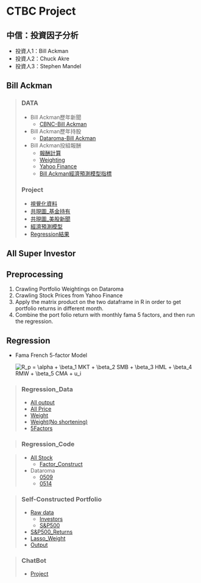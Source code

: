 # CTBC Project

## 中信：投資因子分析
 - 投資人1：Bill Ackman
 - 投資人2：Chuck Akre
 - 投資人3：Stephen Mandel


## Bill Ackman
> ### DATA
>  - Bill Ackman歷年新聞   
>    - [CBNC-Bill Ackman](https://github.com/chenjanice/CTBC-PROJECT/blob/master/%E5%85%B1%E7%8F%BE%E5%9C%96/Data_BillAckman%E6%96%B0%E8%81%9E.csv)    
>  - Bill Ackman歷年持股   
>    - [Dataroma-Bill Ackman](https://github.com/chenjanice/CTBC-PROJECT/blob/master/%E5%85%B1%E7%8F%BE%E5%9C%96/Data_%E6%8C%81%E8%82%A1%E8%B3%87%E6%96%99.csv)
>  - Bill Ackman投組報酬
>    - [報酬計算](https://github.com/chenjanice/CTBC-PROJECT/tree/master/Bill%20Ackman's%20Portfolio%20Return/Return%20of%20Portfolio/R)
>    - [Weighting](https://github.com/chenjanice/CTBC-PROJECT/tree/master/Bill%20Ackman's%20Portfolio%20Return/Dataroma%20Weight%20Crawling)
>    - [Yahoo Finance](https://github.com/chenjanice/CTBC-PROJECT/tree/master/Bill%20Ackman's%20Portfolio%20Return/Yahoo%20Finance)
>    - [Bill Ackman經濟預測模型指標](https://github.com/chenjanice/CTBC-PROJECT/tree/master/%E7%B6%93%E6%BF%9F%E9%A0%90%E6%B8%AC%E6%A8%A1%E5%9E%8B/Data)
> ### Project
> - [視覺化資料](https://github.com/chenjanice/CTBC-PROJECT/blob/master/%E5%85%B1%E7%8F%BE%E5%9C%96/%E8%A6%96%E8%A6%BA%E5%8C%96.ipynb)
>  - [共現圖_基金持有](https://github.com/chenjanice/CTBC-PROJECT/blob/master/%E5%85%B1%E7%8F%BE%E5%9C%96/%E5%85%B1%E7%8F%BE%E5%9C%96_%E5%9F%BA%E9%87%91%E6%8C%81%E6%9C%89.ipynb)
>  - [共現圖_美股新聞](https://github.com/chenjanice/CTBC-PROJECT/blob/master/%E5%85%B1%E7%8F%BE%E5%9C%96/%E5%85%B1%E7%8F%BE%E5%9C%96_%E7%BE%8E%E8%82%A1%E6%96%B0%E8%81%9E.ipynb)
>  - [經濟預測模型](https://github.com/chenjanice/CTBC-PROJECT/tree/master/%E7%B6%93%E6%BF%9F%E9%A0%90%E6%B8%AC%E6%A8%A1%E5%9E%8B)
>  - [Regression結果](https://github.com/chenjanice/CTBC-PROJECT/blob/master/Bill%20Ackman's%20Portfolio%20Return/readme.md)
## All Super Investor
 ## Preprocessing

1. Crawling Portfolio Weightings on Dataroma
2. Crawling Stock Prices from Yahoo Finance
3. Apply the matrix product on the two dataframe in R in order to get portfolio returns in different month.
4. Combine the port folio return with monthly fama 5 factors, and then run the regression.

 ## Regression

* Fama French 5-factor Model
  
  ![R_p = \alpha + \beta_1 MKT + \beta_2 SMB + \beta_3 HML + \beta_4 RMW + \beta_5 CMA + u_i](https://render.githubusercontent.com/render/math?math=R_p%20%3D%20%5Calpha%20%2B%20%5Cbeta_1%20MKT%20%2B%20%5Cbeta_2%20SMB%20%2B%20%5Cbeta_3%20HML%20%2B%20%5Cbeta_4%20RMW%20%2B%20%5Cbeta_5%20CMA%20%2B%20u_i)

> ### Regression_Data
>   -  [All output](https://github.com/chenjanice/CTBC-PROJECT/tree/master/ALL%20Super%20Investors'%20Portfolio/ALL%20Super%20Investors'%20Portfolio%20in%20R/reg%20output/regression%20table)
>   -  [All Price](https://github.com/chenjanice/CTBC-PROJECT/blob/master/ALL%20Super%20Investors'%20Portfolio/ALL%20Super%20Investors'%20Portfolio%20in%20R/raw%20data/ALL_Prices.csv)
>   -  [Weight](https://github.com/chenjanice/CTBC-PROJECT/tree/master/ALL%20Super%20Investors'%20Portfolio/ALL%20Super%20Investors'%20Portfolio%20in%20R/raw%20data/super_investors)
>   -  [Weight(No shortening)](https://github.com/chenjanice/CTBC-PROJECT/tree/master/ALL%20Super%20Investors'%20Portfolio/ALL%20Super%20Investors'%20Portfolio%20in%20R/raw%20data/super_investors_without_shortening)
>   -  [5Factors](https://github.com/chenjanice/CTBC-PROJECT/blob/master/ALL%20Super%20Investors'%20Portfolio/ALL%20Super%20Investors'%20Portfolio%20in%20R/raw%20data/F-F_Research_Data_5_Factors_2x3.CSV)

> ### Regression_Code

> - [All Stock](https://github.com/chenjanice/CTBC-PROJECT/blob/master/ALL%20Super%20Investors'%20Portfolio/2020-05-09_ALL_STOCKS.ipynb)
>   -  [Factor_Construct](https://github.com/chenjanice/CTBC-PROJECT/tree/master/Factor_Construct)
> - Dataroma
>   - [0509](https://github.com/chenjanice/CTBC-PROJECT/blob/master/ALL%20Super%20Investors'%20Portfolio/2020-05-09_Dataroma.ipynb)
>   - [0514](https://github.com/chenjanice/CTBC-PROJECT/blob/master/ALL%20Super%20Investors'%20Portfolio/2020-05-14_Dataroma.ipynb)

> ### Self-Constructed Portfolio
> - [Raw data](https://github.com/chenjanice/CTBC-PROJECT/tree/master/Self-Constructed%20Portfolio/raw%20data)
>   - [Investors](https://github.com/chenjanice/CTBC-PROJECT/tree/master/Self-Constructed%20Portfolio/raw%20data/Investors)
>   - [S&P500](https://github.com/chenjanice/CTBC-PROJECT/tree/master/Self-Constructed%20Portfolio/raw%20data/SP500)
> - [S&P500_Returns](https://github.com/chenjanice/CTBC-PROJECT/blob/master/Self-Constructed%20Portfolio/01%20-%20SP500_Returns_0528.R)
> - [Lasso_Weight](https://github.com/chenjanice/CTBC-PROJECT/blob/master/Self-Constructed%20Portfolio/02%20-%20Lasso_weight_0530-3.R)
> - [Output](https://github.com/chenjanice/CTBC-PROJECT/tree/master/Self-Constructed%20Portfolio/R%20files/output)

> ### ChatBot
> - [Project](https://github.com/chenjanice/CTBC-PROJECT/tree/master/chatbot)

  
